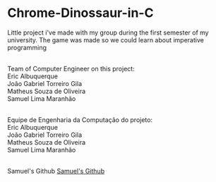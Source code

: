 # Chrome-Dinossaur-in-C
Little project i've made with my group during the first semester of my university. The game was made so we could learn about imperative programming

<br>Team of Computer Engineer on this project:
<br>Eric Albuquerque
<br>João Gabriel Torreiro Gila
<br>Matheus Souza de Oliveira
<br>Samuel Lima Maranhão

<br>Equipe de Engenharia da Computação do projeto:
<br>Eric Albuquerque
<br>João Gabriel Torreiro Gila
<br>Matheus Souza de Oliveira
<br>Samuel Lima Maranhão

<br>Samuel's Github
<a href="about:blank">Samuel's Github</a>
